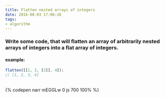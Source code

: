 ```yaml
---
title: Flatten nested arrays of integers
date: 2016-08-03 17:06:26
tags:
- algorithm
---
```

### Write some code, that will flatten an array of arbitrarily nested arrays of integers into a flat array of integers.

#### example:

```javascript
flatten([[1, 2, [3]], 4]);
// [1, 2, 3, 4]
```

<!-- more -->

<br>{% codepen narr mEGGLw 0 js 700 100% %}
